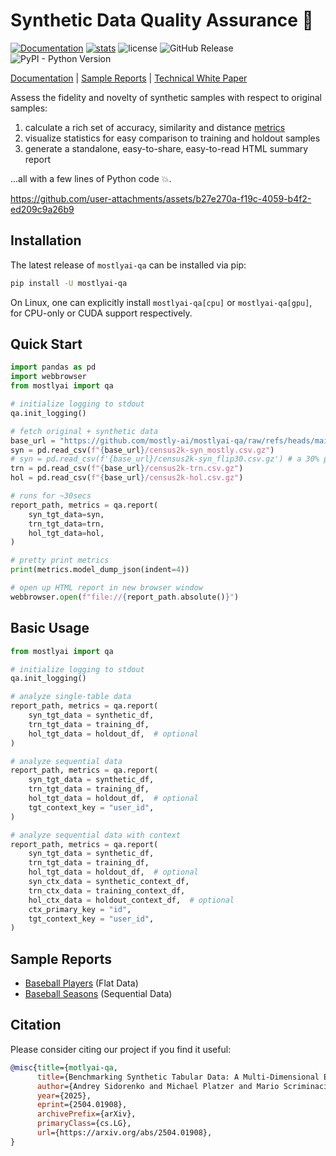 # Synthetic Data Quality Assurance 🔎

[![Documentation](https://img.shields.io/badge/docs-latest-green)](https://mostly-ai.github.io/mostlyai-qa/) [![stats](https://pepy.tech/badge/mostlyai-qa)](https://pypi.org/project/mostlyai-qa/) ![license](https://img.shields.io/github/license/mostly-ai/mostlyai-qa) ![GitHub Release](https://img.shields.io/github/v/release/mostly-ai/mostlyai-qa) ![PyPI - Python Version](https://img.shields.io/pypi/pyversions/mostlyai-qa)

[Documentation](https://mostly-ai.github.io/mostlyai-qa/) | [Sample Reports](#sample-reports) | [Technical White Paper](https://arxiv.org/abs/2504.01908)

Assess the fidelity and novelty of synthetic samples with respect to original samples:

1. calculate a rich set of accuracy, similarity and distance [metrics](https://mostly-ai.github.io/mostlyai-qa/api/#mostlyai.qa.metrics.ModelMetrics)
2. visualize statistics for easy comparison to training and holdout samples
3. generate a standalone, easy-to-share, easy-to-read HTML summary report

...all with a few lines of Python code 💥.

https://github.com/user-attachments/assets/b27e270a-f19c-4059-b4f2-ed209c9a26b9

## Installation

The latest release of `mostlyai-qa` can be installed via pip:

```bash
pip install -U mostlyai-qa
```

On Linux, one can explicitly install `mostlyai-qa[cpu]` or `mostlyai-qa[gpu]`, for CPU-only or CUDA support respectively.

## Quick Start

```python
import pandas as pd
import webbrowser
from mostlyai import qa

# initialize logging to stdout
qa.init_logging()

# fetch original + synthetic data
base_url = "https://github.com/mostly-ai/mostlyai-qa/raw/refs/heads/main/examples/quick-start"
syn = pd.read_csv(f"{base_url}/census2k-syn_mostly.csv.gz")
# syn = pd.read_csv(f'{base_url}/census2k-syn_flip30.csv.gz') # a 30% perturbation of trn
trn = pd.read_csv(f"{base_url}/census2k-trn.csv.gz")
hol = pd.read_csv(f"{base_url}/census2k-hol.csv.gz")

# runs for ~30secs
report_path, metrics = qa.report(
    syn_tgt_data=syn,
    trn_tgt_data=trn,
    hol_tgt_data=hol,
)

# pretty print metrics
print(metrics.model_dump_json(indent=4))

# open up HTML report in new browser window
webbrowser.open(f"file://{report_path.absolute()}")
```

## Basic Usage

```python
from mostlyai import qa

# initialize logging to stdout
qa.init_logging()

# analyze single-table data
report_path, metrics = qa.report(
    syn_tgt_data = synthetic_df,
    trn_tgt_data = training_df,
    hol_tgt_data = holdout_df,  # optional
)

# analyze sequential data
report_path, metrics = qa.report(
    syn_tgt_data = synthetic_df,
    trn_tgt_data = training_df,
    hol_tgt_data = holdout_df,  # optional
    tgt_context_key = "user_id",
)

# analyze sequential data with context
report_path, metrics = qa.report(
    syn_tgt_data = synthetic_df,
    trn_tgt_data = training_df,
    hol_tgt_data = holdout_df,  # optional
    syn_ctx_data = synthetic_context_df,
    trn_ctx_data = training_context_df,
    hol_ctx_data = holdout_context_df,  # optional
    ctx_primary_key = "id",
    tgt_context_key = "user_id",
)
```

## Sample Reports

* [Baseball Players](https://html-preview.github.io/?url=https://github.com/mostly-ai/mostlyai-qa/blob/main/examples/baseball-players.html) (Flat Data)
* [Baseball Seasons](https://html-preview.github.io/?url=https://github.com/mostly-ai/mostlyai-qa/blob/main/examples/baseball-seasons-with-context.html) (Sequential Data)

## Citation

Please consider citing our project if you find it useful:

```bibtex
@misc{title={motlyai-qa,
      title={Benchmarking Synthetic Tabular Data: A Multi-Dimensional Evaluation Framework},
      author={Andrey Sidorenko and Michael Platzer and Mario Scriminaci and Paul Tiwald},
      year={2025},
      eprint={2504.01908},
      archivePrefix={arXiv},
      primaryClass={cs.LG},
      url={https://arxiv.org/abs/2504.01908},
}
```
